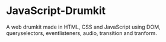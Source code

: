 # JavaScript-Drumkit
A web drumkit made in HTML, CSS and JavaScript using DOM, queryselectors, eventlisteners, audio, transition and tranform.
